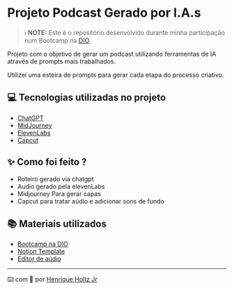 # Projeto Podcast Gerado por I.A.s


 > ℹ️ **NOTE:** Este é o repositório desenvolvido durante minha participação num Bootcamp na [DIO](https://dio.me)

Projeto com o objetivo de gerar um podcast utilizando ferramentas de IA através de prompts mais trabalhados.

Utilizei uma esteira de prompts para gerar cada etapa do processo criativo.

## 💻 Tecnologias utilizadas no projeto

- [ChatGPT](https://chat.openai.com/) 
- [MidJourney](https://www.midjourney.com/app/)
- [ElevenLabs](https://beta.elevenlabs.io/)
- [Capcut](https://www.capcut.com/pt-br/)

## ✨ Como foi feito ?

- Roteiro gerado via chatgpt
- Audio gerado pela elevenLabs
- Midjourney Para gerar capas
- Capcut para tratar aúdio e adicionar sons de fundo

## 📚 Materiais utilizados

- [Bootcamp na DIO](https://dio.me)
- [Notion Template](https://www.notion.so/Holtzcast-Studio-17c1c5a862d680568d08c8afba279a02?pvs=4)
- [Editor de aúdio](https://www.capcut.com)

---

⌨️ com 💜 por [Henrique Holtz Jr](https://github.com/Holtzjr)
